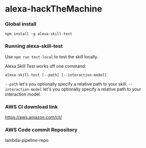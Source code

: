 # alexa-hackTheMachine
### Global install 
`npm install -g alexa-skill-test`

### Running alexa-skill-test

Use `npm run test-local` to test the skill locally.

Alexa Skill Test works off one command:

`alexa-skill-test [--path] [--interaction-model]`

`--path` let's you optionally specify a relative path to your skill. `--interaction-model` let's you optionally specify a relative path to your interaction model.

### AWS CI download link
https://aws.amazon.com/cli/

### AWS Code commit Repository
lambda-pipeline-repo
